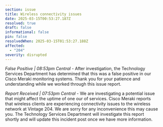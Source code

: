 ```yaml
---
section: issue
title: Wireless connectivity issues
date: 2025-03-15T00:53:27.187Z
resolved: true
draft: false
informational: false
pin: false
resolvedWhen: 2025-03-15T01:53:27.188Z
affected:
  - "204"
severity: disrupted
---
```

*False Positive | 08:53pm Central* - After investigation, the Technology Services Department has determined that this was a false positive in our Cisco Meraki monitoring systems. Thank you for your patience and understanding while we worked through this issue report.

*Report Received | 07:53pm Central* - We are investigating a potential issue that might affect the uptime of one our of services. Cisco Meraki reports that wireless clients are experiencing connectivity issues to the wireless network at Vintage 204. We are sorry for any inconvenience this may cause you. The Technology Services Department will investigate this report shortly and will update this incident post once we have more information.